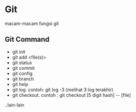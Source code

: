 # Git
macam-macam fungsi git

## Git Command
* git init
* git add <file(s)>
* git status
* git commit
* git config
* git branch
* git help
* git log. contoh: git log -3 (melihat 3 log terakhir)
* git checkout. contoh : git checkout [5 digit hash] -- [file]

..lain-lain
